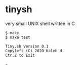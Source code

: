 # tinysh
very small UNIX shell written in C
```
$ make
$ make test

Tiny.sh Version 0.1
Copyleft (C) 2020 Kaleb H.
Ctr.Z to Exit

~ 
```
